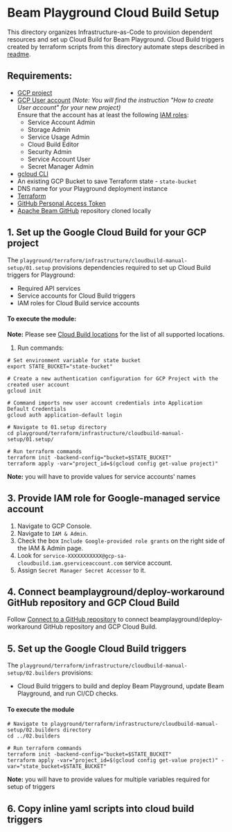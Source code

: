 <!---
    Licensed to the Apache Software Foundation (ASF) under one
    or more contributor license agreements.  See the NOTICE file
    distributed with this work for additional information
    regarding copyright ownership.  The ASF licenses this file
    to you under the Apache License, Version 2.0 (the
    "License"); you may not use this file except in compliance
    with the License.  You may obtain a copy of the License at
      http://www.apache.org/licenses/LICENSE-2.0
    Unless required by applicable law or agreed to in writing,
    software distributed under the License is distributed on an
    "AS IS" BASIS, WITHOUT WARRANTIES OR CONDITIONS OF ANY
    KIND, either express or implied.  See the License for the
    specific language governing permissions and limitations
    under the License.
-->

# Beam Playground Cloud Build Setup

This directory organizes Infrastructure-as-Code to provision dependent resources and set up Cloud Build for Beam Playground.
Cloud Build triggers created by terraform scripts from this directory automate steps described in [readme](https://github.com/apache/beam/blob/master/playground/terraform/README.md).

## Requirements:

- [GCP project](https://cloud.google.com/resource-manager/docs/creating-managing-projects)
- [GCP User account](https://cloud.google.com/appengine/docs/standard/access-control?tab=python) _(Note: You will find the instruction "How to create User account" for your new project)_<br>
  Ensure that the account has at least the following [IAM roles](https://cloud.google.com/iam/docs/understanding-roles):
    - Service Account Admin
    - Storage Admin
    - Service Usage Admin
    - Cloud Build Editor
    - Security Admin
    - Service Account User
    - Secret Manager Admin
- [gcloud CLI](https://cloud.google.com/sdk/docs/install-sdk)
- An existing GCP Bucket to save Terraform state - `state-bucket`
- DNS name for your Playground deployment instance
- [Terraform](https://www.terraform.io/)
- [GitHub Personal Access Token](https://docs.github.com/en/authentication/keeping-your-account-and-data-secure/creating-a-personal-access-token)
- [Apache Beam GitHub](https://github.com/apache/beam) repository cloned locally

## 1. Set up the Google Cloud Build for your GCP project

The `playground/terraform/infrastructure/cloudbuild-manual-setup/01.setup` provisions dependencies required to set up Cloud Build triggers for Playground:
- Required API services
- Service accounts for Cloud Build triggers
- IAM roles for Cloud Build service accounts

#### To execute the module:

**Note:**  Please see [Cloud Build locations](https://cloud.google.com/build/docs/locations) for the list of all supported locations.

1. Run commands:


```console
# Set environment variable for state bucket
export STATE_BUCKET="state-bucket"

# Create a new authentication configuration for GCP Project with the created user account
gcloud init

# Command imports new user account credentials into Application Default Credentials
gcloud auth application-default login

# Navigate to 01.setup directory
cd playground/terraform/infrastructure/cloudbuild-manual-setup/01.setup/

# Run terraform commands
terraform init -backend-config="bucket=$STATE_BUCKET"
terraform apply -var="project_id=$(gcloud config get-value project)"
```

**Note:**  you will have to provide values for service accounts' names 

## 3. Provide IAM role for Google-managed service account

1. Navigate to GCP Console.
2. Navigate to `IAM & Admin`.
3. Check the box `Include Google-provided role grants` on the right side of the IAM & Admin page.
4. Look for `service-XXXXXXXXXXX@gcp-sa-cloudbuild.iam.gserviceaccount.com` service account.
5. Assign `Secret Manager Secret Accessor` to it.

## 4. Connect beamplayground/deploy-workaround GitHub repository and GCP Cloud Build

Follow [Connect to a GitHub repository](https://cloud.google.com/build/docs/automating-builds/github/connect-repo-github) to connect beamplayground/deploy-workaround GitHub repository and GCP Cloud Build.

## 5. Set up the Google Cloud Build triggers

The `playground/terraform/infrastructure/cloudbuild-manual-setup/02.builders` provisions:
- Cloud Build triggers to build and deploy Beam Playground, update Beam Playground, and run CI/CD checks.

#### To execute the module

```
# Navigate to playground/terraform/infrastructure/cloudbuild-manual-setup/02.builders directory
cd ../02.builders

# Run terraform commands
terraform init -backend-config="bucket=$STATE_BUCKET"
terraform apply -var="project_id=$(gcloud config get-value project)" -var="state_bucket=$STATE_BUCKET"
```

**Note:**  you will have to provide values for multiple variables required for setup of triggers

## 6. Copy inline yaml scripts into cloud build triggers